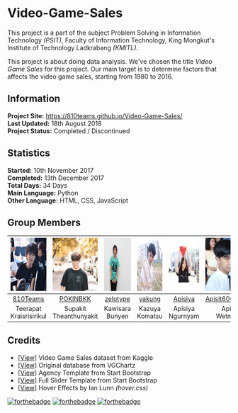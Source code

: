 # Video-Game-Sales
This project is a part of the subject Problem Solving in Information Technology *(PSIT)*, Faculty of Information Technology, King Mongkut's Institute of Technology Ladkrabang *(KMITL)*.

This project is about doing data analysis. We've chosen the title *Video Game Sales* for this project. Our main target is to determine factors that affects the video game sales, starting from 1980 to 2016.

## Information

**Project Site:** https://810teams.github.io/Video-Game-Sales/  
**Last Updated:** 18th August 2018  
**Project Status:** Completed / Discontinued

## Statistics

**Started:** 10th November 2017  
**Completed:** 13th December 2017  
**Total Days:** 34 Days  
**Main Language:** Python  
**Other Language:** HTML, CSS, JavaScript

## Group Members

|<img src="docs/img/team/00.jpg" width="120px" height="120px">|<img src="docs/img/team/01.jpg" width="120px" height="120px">|<img src="docs/img/team/02.jpg" width="120px" height="120px">|<img src="docs/img/team/03.jpg" width="120px" height="120px">|<img src="docs/img/team/04.jpg" width="120px" height="120px">|<img src="docs/img/team/05.jpg" width="120px" height="120px">|
|:---:|:---:|:---:|:---:|:---:|:---:|
|[810Teams](https://github.com/810Teams)|[POKINBKK](https://github.com/POKINBKK)|[zelotype](https://github.com/zelotype)|[yakung](https://github.com/yakung)|[Apisiya](https://github.com/Apisiya)|[Apisit60070114](https://github.com/Apisit60070114)|
|Teerapat<br>Kraisrisirikul|Supakit<br>Theanthunyakit|Kawisara<br>Bunyen|Kazuya<br>Komatsu|Apisiya<br>Ngurnyam|Apisit<br>Wetmaha|

## Credits
- [[View]](https://www.kaggle.com/gregorut/videogamesales) Video Game Sales dataset from Kaggle  
- [[View]](http://www.vgchartz.com) Original database from VGChartz  
- [[View]](https://startbootstrap.com/template-overviews/agency/) Agency Template from Start Bootstrap  
- [[View]](https://startbootstrap.com/template-overviews/full-slider/) Full Slider Template from Start Bootstrap  
- [[View]](http://ianlunn.github.io/Hover/) Hover Effects by Ian Lunn *(hover.css)*  

[![forthebadge](https://forthebadge.com/images/badges/made-with-python.svg)](https://forthebadge.com)
[![forthebadge](https://forthebadge.com/images/badges/built-by-developers.svg)](https://forthebadge.com)
[![forthebadge](https://forthebadge.com/images/badges/built-with-love.svg)](https://forthebadge.com)
